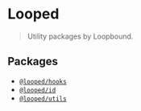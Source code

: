 # Looped

> Utility packages by Loopbound.

## Packages

- [`@looped/hooks`](./packages/hooks)
- [`@looped/id`](./packages/id)
- [`@looped/utils`](./packages/utils)